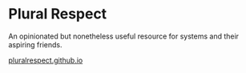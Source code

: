 # Plural Respect
An opinionated but nonetheless useful resource for systems and their aspiring friends.

[pluralrespect.github.io](https://pluralrespect.github.io)
